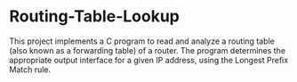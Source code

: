 # Routing-Table-Lookup
This project implements a C program to read and analyze a routing table (also known as a forwarding table) of a router. The program determines the appropriate output interface for a given IP address, using the Longest Prefix Match rule.
